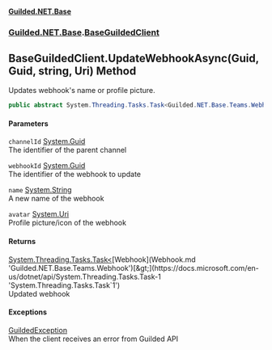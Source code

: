 #### [Guilded.NET.Base](Guilded_NET_Base.md 'Guilded.NET.Base')
### [Guilded.NET.Base](Guilded_NET_Base.md#Guilded_NET_Base 'Guilded.NET.Base').[BaseGuildedClient](BaseGuildedClient.md 'Guilded.NET.Base.BaseGuildedClient')
## BaseGuildedClient.UpdateWebhookAsync(Guid, Guid, string, Uri) Method
Updates webhook's name or profile picture.  
```csharp
public abstract System.Threading.Tasks.Task<Guilded.NET.Base.Teams.Webhook> UpdateWebhookAsync(System.Guid channelId, System.Guid webhookId, string name, System.Uri avatar);
```
#### Parameters
<a name='Guilded_NET_Base_BaseGuildedClient_UpdateWebhookAsync(System_Guid_System_Guid_string_System_Uri)_channelId'></a>
`channelId` [System.Guid](https://docs.microsoft.com/en-us/dotnet/api/System.Guid 'System.Guid')  
The identifier of the parent channel
  
<a name='Guilded_NET_Base_BaseGuildedClient_UpdateWebhookAsync(System_Guid_System_Guid_string_System_Uri)_webhookId'></a>
`webhookId` [System.Guid](https://docs.microsoft.com/en-us/dotnet/api/System.Guid 'System.Guid')  
The identifier of the webhook to update
  
<a name='Guilded_NET_Base_BaseGuildedClient_UpdateWebhookAsync(System_Guid_System_Guid_string_System_Uri)_name'></a>
`name` [System.String](https://docs.microsoft.com/en-us/dotnet/api/System.String 'System.String')  
A new name of the webhook
  
<a name='Guilded_NET_Base_BaseGuildedClient_UpdateWebhookAsync(System_Guid_System_Guid_string_System_Uri)_avatar'></a>
`avatar` [System.Uri](https://docs.microsoft.com/en-us/dotnet/api/System.Uri 'System.Uri')  
Profile picture/icon of the webhook
  
#### Returns
[System.Threading.Tasks.Task&lt;](https://docs.microsoft.com/en-us/dotnet/api/System.Threading.Tasks.Task-1 'System.Threading.Tasks.Task`1')[Webhook](Webhook.md 'Guilded.NET.Base.Teams.Webhook')[&gt;](https://docs.microsoft.com/en-us/dotnet/api/System.Threading.Tasks.Task-1 'System.Threading.Tasks.Task`1')  
Updated webhook
#### Exceptions
[GuildedException](GuildedException.md 'Guilded.NET.Base.GuildedException')  
When the client receives an error from Guilded API
